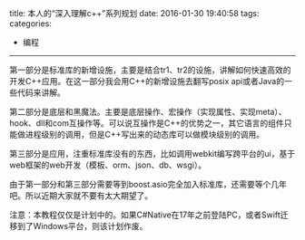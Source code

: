 title: 本人的“深入理解c++”系列规划
date: 2016-01-30 19:40:58
tags:
categories:
  - 编程
---

第一部分是标准库的新增设施，主要是结合tr1、tr2的设施，讲解如何快速高效的开发C++应用。在这一部分我会用C++的新增设施去翻写posix api或者Java的一些代码来讲解。

第二部分是底层和黑魔法。主要是底层操作、宏操作（实现属性、实现meta）、hook、dll和com互操作等。可以说互操作是C++的优势之一，其它语言的组件只能做进程级别的调用，但是C++写出来的动态库可以做模块级别的调用。

第三部分是应用，注重标准库没有的东西，比如调用webkit编写跨平台的ui，基于web框架的web开发（模板、orm、json、db、wsgi）。

由于第一部分和第三部分需要等到boost.asio完全加入标准库，还需要等个几年吧。所以近期大家就不要有太大期望了。

注意：本教程仅仅是计划中的。如果C#Native在17年之前登陆PC，或者Swift迁移到了Windows平台，则该计划作废。
